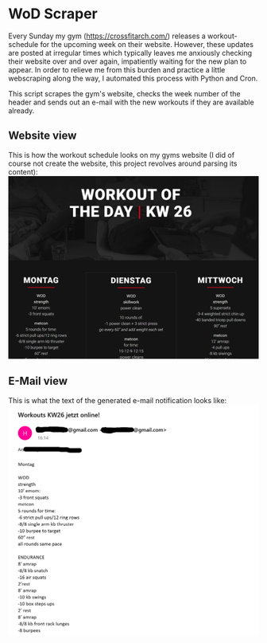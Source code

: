 # WoD Scraper
Every Sunday my gym (https://crossfitarch.com/) releases a workout-schedule for the upcoming week on their website. However, these updates are posted at irregular times which typically leaves me anxiously checking their website over and over again, impatiently waiting for the new plan to appear. In order to relieve me from this burden and practice a little webscraping along the way, I automated this process with Python and Cron.

This script scrapes the gym's website, checks the week number of the header and sends out an e-mail with the new workouts if they are available already.

## Website view
This is how the workout schedule looks on my gyms website (I did of course not create the website, this project revolves around parsing its content): <br>
<img src="screenshot_website.png" width="550">

## E-Mail view
This is what the text of the generated e-mail notification looks like: <br>
<img src="screenshot_mail.png " width="550">

